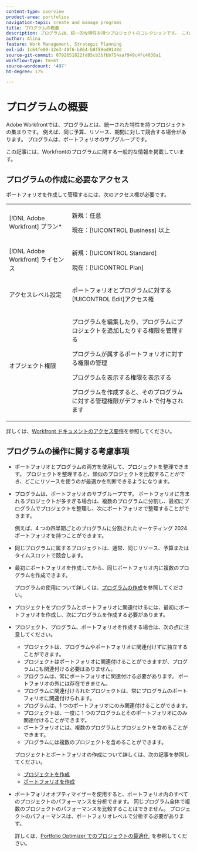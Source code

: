 ```yaml
---
content-type: overview
product-area: portfolios
navigation-topic: create and manage programs
title: プログラムの概要
description: プログラムは、統一的な特性を持つプロジェクトのコレクションです。 これらのプロジェクトは通常、同じリソース、予算または時間枠を得るために競い合うことになります。プログラムは、ポートフォリオのサブグループです。 プロジェクトをポートフォリオに追加する前に、プログラムに関連付けることができます。
author: Alina
feature: Work Management, Strategic Planning
exl-id: 1c64fe00-12e3-49f6-b864-b8f89ed9140d
source-git-commit: 0792651822fd85cb3bfbb754aaf949c4fc4038a1
workflow-type: tm+mt
source-wordcount: '497'
ht-degree: 17%

---
```


# プログラムの概要

<!-- Audited: 09/2024 -->

Adobe Workfrontでは、プログラムとは、統一された特性を持つプロジェクトの集まりです。 例えば、同じ予算、リソース、期間に対して競合する場合があります。 プログラムは、ポートフォリオのサブグループです。

この記事には、Workfrontのプログラムに関する一般的な情報を掲載しています。

## プログラムの作成に必要なアクセス

<!--leave the table uncollapsed as this article is about access-->

ポートフォリオを作成して管理するには、次のアクセス権が必要です。

<table style="table-layout:auto"> 
 <col> 
 <col> 
 <tbody> 
  <tr> 
   <td role="rowheader">[!DNL Adobe Workfront] プラン*</td> 
   <td> <p>新規：任意</p>
   <p>現在：[!UICONTROL Business] 以上</p> </td> 
  </tr> 
  <tr> 
   <td role="rowheader">[!DNL Adobe Workfront] ライセンス</td> 
   <td> <p>新規：[!UICONTROL Standard]</p>
   <p>現在：[!UICONTROL Plan] </p> </td> 
  </tr> 
  <tr> 
   <td role="rowheader">アクセスレベル設定</td> 
   <td> <p>ポートフォリオとプログラムに対する[!UICONTROL Edit]アクセス権</p>  </td> 
  </tr> 
  <tr> 
   <td role="rowheader">オブジェクト権限</td> 
   <td> <p>プログラムを編集したり、プログラムにプロジェクトを追加したりする権限を管理する</p>
   <p>プログラムが属するポートフォリオに対する権限の管理 </p>
   <p>プログラムを表示する権限を表示する</p>
   <p>プログラムを作成すると、そのプログラムに対する管理権限がデフォルトで付与されます</p> 
    </td> 
  </tr> 
 </tbody> 
</table>

詳しくは、[Workfront ドキュメントのアクセス要件](/help/quicksilver/administration-and-setup/add-users/access-levels-and-object-permissions/access-level-requirements-in-documentation.md)を参照してください。


## プログラムの操作に関する考慮事項

* ポートフォリオとプログラムの両方を使用して、プロジェクトを整理できます。 プロジェクトを整理すると、類似のプロジェクトを比較することができ、どこにリソースを使うのが最適かを判断できるようになります。

* プログラムは、ポートフォリオのサブグループです。 ポートフォリオに含まれるプロジェクトが多すぎる場合は、複数のプログラムに分割し、最初にプログラムでプロジェクトを整理し、次にポートフォリオで整理することができます。

  例えば、4 つの四半期ごとのプログラムに分割されたマーケティング 2024 ポートフォリオを持つことができます。

* 同じプログラムに属するプロジェクトは、通常、同じリソース、予算またはタイムスロットで競合します。

* 最初にポートフォリオを作成してから、同じポートフォリオ内に複数のプログラムを作成できます。

  プログラムの使用について詳しくは、[プログラムの作成](../../../manage-work/portfolios/create-and-manage-programs/create-program.md)を参照してください。

* プロジェクトをプログラムとポートフォリオに関連付けるには、最初にポートフォリオを作成し、次にプログラムを作成する必要があります。

* プロジェクト、プログラム、ポートフォリオを作成する場合は、次の点に注意してください。

   * プロジェクトは、プログラムやポートフォリオに関連付けずに独立することができます。
   * プロジェクトはポートフォリオに関連付けることができますが、プログラムにも関連付ける必要はありません。
   * プログラムは、常にポートフォリオに関連付ける必要があります。 ポートフォリオの外には存在できません。
   * プログラムに関連付けられたプロジェクトは、常にプログラムのポートフォリオに関連付けられます。
   * プログラムは、1 つのポートフォリオにのみ関連付けることができます。
   * プロジェクトは、一度に 1 つのプログラムとそのポートフォリオにのみ関連付けることができます。
   * ポートフォリオには、複数のプログラムとプロジェクトを含めることができます。
   * プログラムには複数のプロジェクトを含めることができます。

  プロジェクトとポートフォリオの作成について詳しくは、次の記事を参照してください。
   * [プロジェクトを作成](/help/quicksilver/manage-work/projects/create-projects/create-project.md)
   * [ポートフォリオを作成](/help/quicksilver/manage-work/portfolios/create-and-manage-portfolios/create-portfolios.md)


* ポートフォリオオプティマイザーを使用すると、ポートフォリオ内のすべてのプロジェクトのパフォーマンスを分析できます。 同じプログラム全体で複数のプロジェクトのパフォーマンスを比較することはできません。 プロジェクトのパフォーマンスは、ポートフォリオレベルで分析する必要があります。

  詳しくは、[Portfolio Optimizer でのプロジェクトの最適化 &#x200B;](/help/quicksilver/manage-work/portfolios/portfolio-optimizer/optimize-projects-in-portfolio-optimizer.md) を参照してください。
